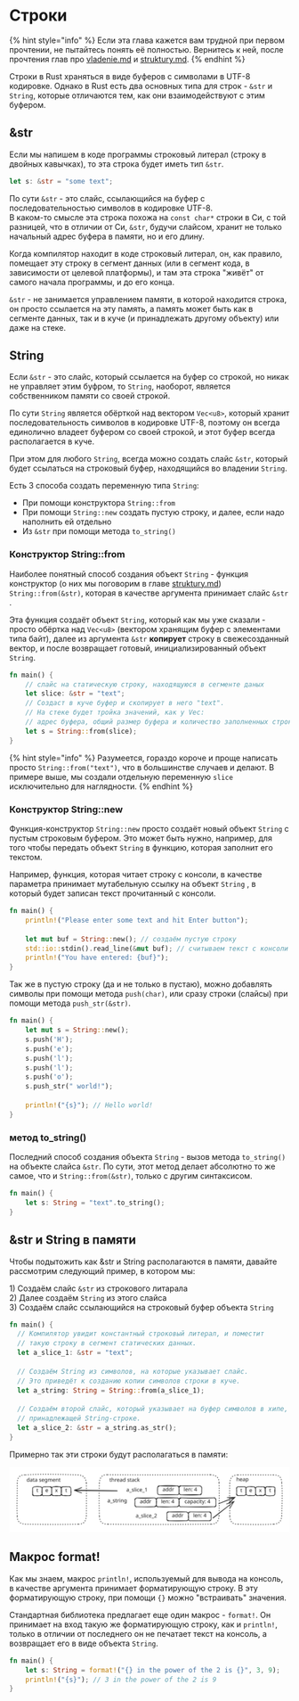 # Строки

{% hint style="info" %}
Если эта глава кажется вам трудной при первом прочтении, не пытайтесь понять её полностью. Вернитесь к ней, после прочтения глав про [vladenie.md](vladenie.md "mention") и [struktury.md](struktury.md "mention").
{% endhint %}

Строки в Rust храняться в виде буферов с символами в UTF-8 кодировке. Однако в Rust есть два основных типа для строк - `&str` и `String`, которые отличаются тем, как они взаимодействуют с этим буфером.

## \&str

Если мы напишем в коде программы строковый литерал (строку в двойных кавычках), то эта строка будет иметь тип `&str`.

```rust
let s: &str = "some text";
```

По сути `&str` - это слайс, ссылающийся на буфер с последовательностью символов в кодировке UTF-8.\
В каком-то смысле эта строка похожа на `const char*` строки в Си, с той разницей, что в отличии от Си, `&str`, будучи слайсом, хранит не только начальный адрес буфера в памяти, но и его длину.

Когда компилятор находит в коде строковый литерал, он, как правило, помещает эту строку в сегмент данных (или в сегмент кода, в зависимости от целевой платформы), и там эта строка "живёт" от самого начала программы, и до его конца.

`&str` - не занимается управлением памяти, в которой находится строка, он просто ссылается на эту память, а память может быть как в сегменте данных, так и в куче (и принадлежать другому  объекту) или даже на стеке.

## String

Если `&str` - это слайс, который ссылается на буфер со строкой, но никак не управляет этим буфром, то `String`, наоборот, является собственником памяти со своей строкой.

По сути `String` является обёрткой над вектором `Vec<u8>`, который хранит последовательность символов в кодировке UTF-8, поэтому он всегда единолично владеет буфером со своей строкой, и этот буфер всегда располагается в куче.

При этом для любого `String`, всегда можно создать слайс `&str`, который будет ссылаться на строковый буфер, находящийся во владении `String`.

Есть 3 способа создать переменную типа `String`:

* При помощи конструктора `String::from`&#x20;
* При помощи `String::new` создать пустую строку, и далее, если надо наполнить ей отдельно
* Из `&str` при помощи метода `to_string()`

### Конструктор String::from

Наиболее понятный способ создания объект `String` - функция конструктор (о них мы поговорим в главе [struktury.md](struktury.md "mention")) `String::from(&str)`, которая в качестве аргумента принимает слайс `&str` .

Эта функция создаёт объект `String`, который как мы уже сказали - просто обёртка над `Vec<u8>` (вектором хранящим буфер с элементами типа байт), далее из аргумента `&str` **копирует** строку в свежесозданный вектор, и после возвращает готовый, инициализированный объект `String`.

```rust
fn main() {
    // слайс на статическую строку, находящуюся в сегменте даных
    let slice: &str = "text";
    // Создаст в куче буфер и скопирует в него "text".
    // На стеке будет тройка значений, как у Vec:
    // адрес буфера, общий размер буфера и количество заполненных строкой байт
    let s = String::from(slice);
}
```

{% hint style="info" %}
Разумеется, гораздо короче и проще написать просто `String::from("text")`, что в большинстве случаев и делают. В примере выше, мы создали отдельную переменную `slice` исключительно для наглядности.
{% endhint %}

### Конструктор String::new

Функция-конструктор `String::new` просто создаёт новый объект `String` с пустым строковым буфером. Это может быть нужно, например, для того чтобы передать объект `String` в функцию, которая заполнит его текстом.

Например, функция, которая читает строку с консоли, в качестве параметра принимает мутабельную ссылку на объект `String` , в который будет записан текст прочитанный с консоли.

```rust
fn main() {
    println!("Please enter some text and hit Enter button");

    let mut buf = String::new(); // создаём пустую строку
    std::io::stdin().read_line(&mut buf); // считываем текст с консоли в buf
    println!("You have entered: {buf}");
}
```

Так же в пустую строку (да и не только в пустаю), можно добавлять символы при помощи метода `push(char)`, или сразу строки (слайсы) при помощи метода `push_str(&str)`.

```rust
fn main() {
    let mut s = String::new();
    s.push('H');
    s.push('e');
    s.push('l');
    s.push('l');
    s.push('o');
    s.push_str(" world!");

    println!("{s}"); // Hello world!
}
```

### &#x20;метод to\_string()

Последний способ создания объекта `String` - вызов метода `to_string()` на объекте слайса `&str`. По сути, этот метод делает абсолютно то же самое, что и `String::from(&str)`, только с другим синтаксисом.

```rust
fn main() {
    let s: String = "text".to_string();
}
```

## \&str и String в памяти

Чтобы подытожить как \&str и String располагаются в памяти, давайте рассмотрим следующий пример, в котором мы:

1\) Создаём слайс `&str` из строкового литарала\
2\) Далее создаём `String` из этого слайса\
3\) Создаём слайс ссылающийся на строковый буфер объекта `String`

```rust
fn main() {
  // Компилятор увидит константный строковый литерал, и поместит
  // такую строку в сегмент статических данных.
  let a_slice_1: &str = "text";

  // Создаём String из символов, на которые указывает слайс.
  // Это приведёт к созданию копии символов строки в куче.
  let a_string: String = String::from(a_slice_1);

  // Создаём второй слайс, который указывает на буфер символов в хипе,
  // принадлежащей String-строке.
  let a_slice_2: &str = a_string.as_str();
}
```

Примерно так эти строки будут располагаться в памяти:

<img src="../.gitbook/assets/file.excalidraw (10).svg" alt="" class="gitbook-drawing">

## Макрос format!

Как мы знаем, макрос `println!`, используемый для вывода на консоль, в качестве аргумента принимает форматирующую строку. В эту форматирующую строку, при помощи `{}` можно "встраивать" значения.

Стандартная библиотека предлагает еще один макрос - `format!`. Он принимает на вход такую же форматирующую строку, как и `println!`, только в отличии от последнего он не печатает текст на консоль, а возвращает его в виде объекта `String`.

```rust
fn main() {
    let s: String = format!("{} in the power of the 2 is {}", 3, 9);
    println!("{s}"); // 3 in the power of the 2 is 9
}
```

